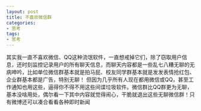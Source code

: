 ```yaml
---
layout: post
title: 不喜欢微信群
categories:
- 思考
tags:
- 思考
---
```


其实我一直不喜欢微信、QQ这种流氓软件，一直想戒掉它们，除了窃取用户信息，还时刻监控记录用户的所有聊天信息，而聊天内容都是一些乱七八糟无聊的无病呻吟，<!--more-->比如单位微信群基本就是拍马屁、校友同学群基本就是发发表情抢红包、企业群基本都是广告，特别无聊！ 但因为几乎所有人现在都用微信或QQ，甚至工作通知也用这些，逼得你不得不用这些间谍垃圾软件。微信群比QQ群更为无聊，基本没啥用处，偶尔看一下其中内容就觉得闹心，干脆就退出这些无聊微信群！只有微博还可以凑合看看各种即时新闻
